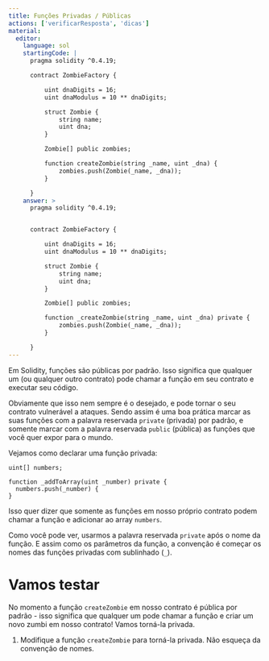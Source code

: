 ```yaml
---
title: Funções Privadas / Públicas
actions: ['verificarResposta', 'dicas']
material:
  editor:
    language: sol
    startingCode: |
      pragma solidity ^0.4.19;

      contract ZombieFactory {

          uint dnaDigits = 16;
          uint dnaModulus = 10 ** dnaDigits;

          struct Zombie {
              string name;
              uint dna;
          }

          Zombie[] public zombies;

          function createZombie(string _name, uint _dna) {
              zombies.push(Zombie(_name, _dna));
          }

      }
    answer: >
      pragma solidity ^0.4.19;


      contract ZombieFactory {

          uint dnaDigits = 16;
          uint dnaModulus = 10 ** dnaDigits;

          struct Zombie {
              string name;
              uint dna;
          }

          Zombie[] public zombies;

          function _createZombie(string _name, uint _dna) private {
              zombies.push(Zombie(_name, _dna));
          }

      }
---
```


Em Solidity, funções são públicas por padrão. Isso significa que qualquer um (ou qualquer outro contrato) pode chamar a função em seu contrato e executar seu código.

Obviamente que isso nem sempre é o desejado, e pode tornar o seu contrato vulnerável a ataques. Sendo assim é uma boa prática marcar as suas funções com a palavra reservada `private` (privada) por padrão, e somente marcar com a palavra reservada `public` (pública) as funções que você quer expor para o mundo.

Vejamos como declarar uma função privada:

```
uint[] numbers;

function _addToArray(uint _number) private {
  numbers.push(_number) {
}
```

Isso quer dizer que somente as funções em nosso próprio contrato podem chamar a função e adicionar ao array `numbers`.

Como você pode ver, usarmos a palavra reservada `private` após o nome da função. E assim como os parâmetros da função, a convenção é começar os nomes das funções privadas com sublinhado (`_`).

# Vamos testar

No momento a função `createZombie` em nosso contrato é pública por padrão - isso significa que qualquer um pode chamar a função e criar um novo zumbi em nosso contrato! Vamos torná-la privada.

1. Modifique a função `createZombie` para torná-la privada. Não esqueça da convenção de nomes.
